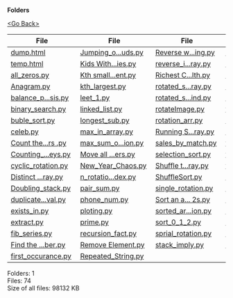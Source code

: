 **Folders**

[&lt;Go Back&gt;](../right.html)

  

<table><thead><tr class="header"><th><strong>File</strong></th><th><strong>File</strong></th><th><strong>File</strong></th><th><strong>File</strong></th></tr></thead><tbody><tr class="odd"><td><a href="dump.html">dump.html</a> </td><td><a href="Jumping_on_the_Clouds.py">Jumping_o...uds.py</a> </td><td><a href="Reverse%20words%20in%20a%20given%20string.py">Reverse w...ing.py</a> </td><td><a href="stack_max_o(1).py">stack_max_o(1).py</a> </td></tr><tr class="even"><td><a href="temp.html">temp.html</a> </td><td><a href="Kids%20With%20the%20Greatest%20Number%20of%20Candies.py">Kids With...ies.py</a> </td><td><a href="reverse_in_array.py">reverse_i...ray.py</a> </td><td><a href="Strong%20Password%20Checker.py">Strong Pa...ker.py</a> </td></tr><tr class="odd"><td><a href="all_zeros.py">all_zeros.py</a> </td><td><a href="Kth%20smallest%20element.py">Kth small...ent.py</a> </td><td><a href="Richest%20Customer%20Wealth.py">Richest C...lth.py</a> </td><td><a href="substring_search.py">substring...rch.py</a> </td></tr><tr class="even"><td><a href="Anagram.py">Anagram.py</a> </td><td><a href="kth_largest.py">kth_largest.py</a> </td><td><a href="rotated_sorted_array.py">rotated_s...ray.py</a> </td><td><a href="sun_finder.py">sun_finder.py</a> </td></tr><tr class="odd"><td><a href="balance_parenthisis.py">balance_p...sis.py</a> </td><td><a href="leet_1.py">leet_1.py</a> </td><td><a href="rotated_sorted_find.py">rotated_s...ind.py</a> </td><td><a href="system_process_scanner.py">system_pr...ner.py</a> </td></tr><tr class="even"><td><a href="binary_search.py">binary_search.py</a> </td><td><a href="linked_list.py">linked_list.py</a> </td><td><a href="rotateImage.py">rotateImage.py</a> </td><td><a href="temp.py">temp.py</a> </td></tr><tr class="odd"><td><a href="buble_sort.py">buble_sort.py</a> </td><td><a href="longest_sub.py">longest_sub.py</a> </td><td><a href="rotation_arr.py">rotation_arr.py</a> </td><td><a href="TicTacToe.py">TicTacToe.py</a> </td></tr><tr class="even"><td><a href="celeb.py">celeb.py</a> </td><td><a href="max_in_array.py">max_in_array.py</a> </td><td><a href="Running%20Sum%20of%201d%20Array.py">Running S...ray.py</a> </td><td><a href="Tower_of_hanoi.py">Tower_of_hanoi.py</a> </td></tr><tr class="odd"><td><a href="Count%20the%20characters%20.py">Count the...rs .py</a> </td><td><a href="max_sum_on_rotation.py">max_sum_o...ion.py</a> </td><td><a href="sales_by_match.py">sales_by_match.py</a> </td><td><a href="trapping_water.py">trapping_water.py</a> </td></tr><tr class="even"><td><a href="Counting_Valleys.py">Counting_...eys.py</a> </td><td><a href="Move%20all%20negative%20numbers.py">Move all ...ers.py</a> </td><td><a href="selection_sort.py">selection_sort.py</a> </td><td><a href="traversals.py">traversals.py</a> </td></tr><tr class="odd"><td><a href="cyclic_rotation.py">cyclic_rotation.py</a> </td><td><a href="New_Year_Chaos.py">New_Year_Chaos.py</a> </td><td><a href="Shuffle%20the%20Array.py">Shuffle t...ray.py</a> </td><td><a href="tree_creation.py">tree_creation.py</a> </td></tr><tr class="even"><td><a href="Distinct%20Digit%20Array.py">Distinct ...ray.py</a> </td><td><a href="n_rotations_index.py">n_rotatio...dex.py</a> </td><td><a href="ShuffleSort.py">ShuffleSort.py</a> </td><td><a href="TripletSearch.py">TripletSearch.py</a> </td></tr><tr class="odd"><td><a href="Doubling_stack.py">Doubling_stack.py</a> </td><td><a href="pair_sum.py">pair_sum.py</a> </td><td><a href="single_rotation.py">single_rotation.py</a> </td><td><a href="Union%20of%20two%20arrays.py">Union of ...ays.py</a> </td></tr><tr class="even"><td><a href="duplicate_removal.py">duplicate...val.py</a> </td><td><a href="phone_num.py">phone_num.py</a> </td><td><a href="Sort%20an%20array%20of%200s,%201s%20and%202s.py">Sort an a... 2s.py</a> </td><td><a href="wave.py">wave.py</a> </td></tr><tr class="odd"><td><a href="exists_in.py">exists_in.py</a> </td><td><a href="ploting.py">ploting.py</a> </td><td><a href="sorted_array_rotation.py">sorted_ar...ion.py</a> </td><td><a href="word_count.py">word_count.py</a> </td></tr><tr class="even"><td><a href="extract.py">extract.py</a> </td><td><a href="prime.py">prime.py</a> </td><td><a href="sort_0_1_2.py">sort_0_1_2.py</a> </td><td><a href="xor.py">xor.py</a> </td></tr><tr class="odd"><td><a href="fib_series.py">fib_series.py</a> </td><td><a href="recursion_fact.py">recursion_fact.py</a> </td><td><a href="sprial_rotation.py">sprial_rotation.py</a> </td><td><a href="YT_DOWN.py">YT_DOWN.py</a> </td></tr><tr class="even"><td><a href="Find%20the%20Duplicate%20Number.py">Find the ...ber.py</a> </td><td><a href="Remove%20Element.py">Remove Element.py</a> </td><td><a href="stack_imply.py">stack_imply.py</a> </td><td><a href="sample.txt">sample.txt</a> </td></tr><tr class="odd"><td><a href="first_occurance.py">first_occurance.py</a> </td><td><a href="Repeated_String.py">Repeated_String.py</a> </td><td></td><td></td></tr></tbody></table>

Folders: 1  
Files: 74  
Size of all files: 98132 KB
